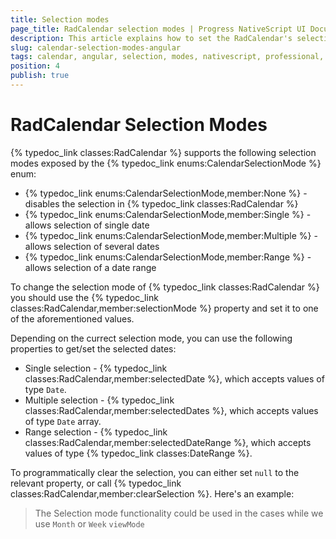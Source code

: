 ```yaml
---
title: Selection modes
page_title: RadCalendar selection modes | Progress NativeScript UI Documentation
description: This article explains how to set the RadCalendar's selection mode with Angular
slug: calendar-selection-modes-angular
tags: calendar, angular, selection, modes, nativescript, professional, ui
position: 4
publish: true
---
```


# RadCalendar Selection Modes

{% typedoc_link classes:RadCalendar %} supports the following selection modes exposed by the {% typedoc_link enums:CalendarSelectionMode %} enum:

* {% typedoc_link enums:CalendarSelectionMode,member:None %} - disables the selection in {% typedoc_link classes:RadCalendar %}
* {% typedoc_link enums:CalendarSelectionMode,member:Single %} - allows selection of single date
* {% typedoc_link enums:CalendarSelectionMode,member:Multiple %} - allows selection of several dates
* {% typedoc_link enums:CalendarSelectionMode,member:Range %} - allows selection of a date range

To change the selection mode of {% typedoc_link classes:RadCalendar %} you should use the {% typedoc_link classes:RadCalendar,member:selectionMode %} property and set it to one of the aforementioned values.

<snippet id='angular-calendar-selection-modes-html' />

Depending on the currect selection mode, you can use the following properties to get/set the selected dates:

* Single selection - {% typedoc_link classes:RadCalendar,member:selectedDate %}, which accepts values of type `Date`.
* Multiple selection - {% typedoc_link classes:RadCalendar,member:selectedDates %}, which accepts values of type `Date` array.
* Range selection - {% typedoc_link classes:RadCalendar,member:selectedDateRange %}, which accepts values of type {% typedoc_link classes:DateRange %}.

To programmatically clear the selection, you can either set `null` to the relevant property, or call {% typedoc_link classes:RadCalendar,member:clearSelection %}.
Here's an example:

<snippet id='angular-calendar-programmatic-selection' />

> The Selection mode functionality could be used in the cases while we use `Month` or `Week` `viewMode`
